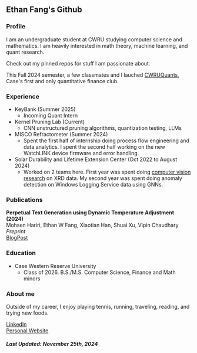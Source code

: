 ## Ethan Fang's Github
### Profile
I am an undergraduate student at CWRU studying computer science and mathematics. I am heavily interested in math theory, machine learning, and quant research.

Check out my pinned repos for stuff I am passionate about.

This Fall 2024 semester, a few classmates and I lauched <a href = "https://github.com/cwruquants">CWRUQuants</a>, Case's first and only quantitative finance club. 

### Experience
- KeyBank (Summer 2025)
  - Incoming Quant Intern
- Kernel Pruning Lab (Current)
  - CNN unstructured pruning algorithms, quantization testing, LLMs
- MISCO Refractometer (Summer 2024)
  - Spent the first half of internship doing process flow engineering and data analytics. I spent the second half working on the new WatchLINK device firmware and error handling.
- Solar Durability and Lifetime Extension Center (Oct 2022 to August 2024)
  - Worked on 2 teams here. First year was spent doing <a href = "https://pypi.org/project/XRDimage/">computer vision research</a> on XRD data. My second year was spent doing anomaly detection
    on Windows Logging Service data using GNNs.

### Publications
<b>Perpetual Text Generation using Dynamic Temperature Adjustment (2024)</b>   
Mohsen Hariri, Ethan W Fang, Xiaotian Han, Shuai Xu, Vipin Chaudhary  
<i>Preprint</i>    
<a href="https://d2jud02ci9yv69.cloudfront.net/2025-04-28-perpetual-text-129/blog/perpetual-text/">BlogPost</a>

### Education
- Case Western Reserve University
  - Class of 2026. B.S./M.S. Computer Science, Finance and Math minors
 
### About me
Outside of my career, I enjoy playing tennis, running, traveling, reading, and trying new foods.
  
<a href="https://www.linkedin.com/in/ethanwfang/">LinkedIn</a> <br>
<a href = "https://ethanwfang.github.io/index.html">Personal Website</a>

<h5>Last Updated: November 25th, 2024</h5>
  


